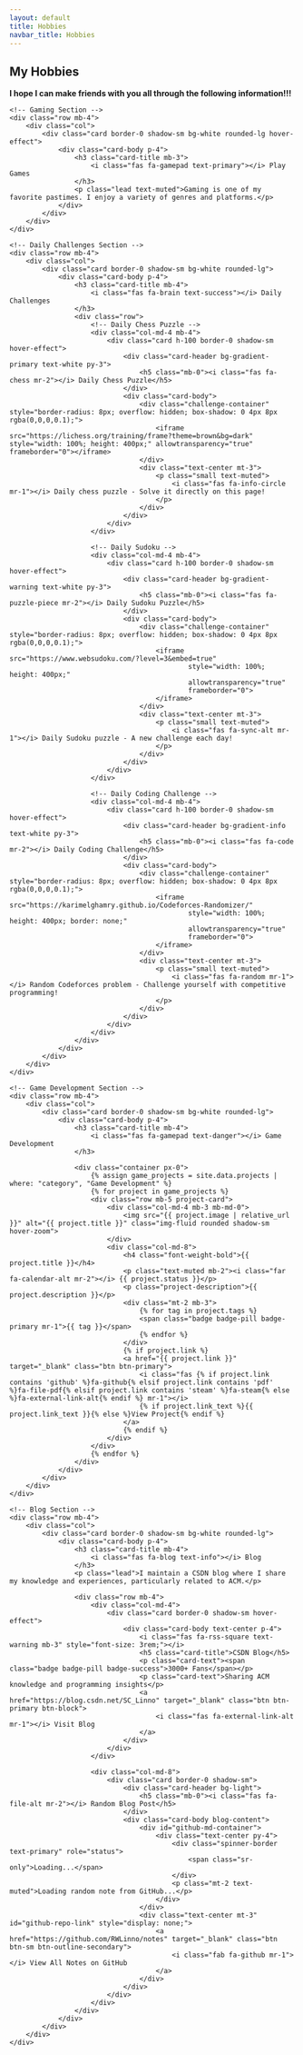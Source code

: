 ```yaml
---
layout: default
title: Hobbies
navbar_title: Hobbies
---
```


<div class="container py-4">
    <!-- Header -->
    <div class="row mb-4">
        <div class="col">
            <div class="card border-0 shadow-sm bg-white rounded-lg">
                <div class="card-body text-center p-4">
                    <h2 class="card-title display-4 mb-3">
                        <i class="fas fa-heart text-danger"></i> My Hobbies
                    </h2>
                    <div class="alert alert-danger rounded-lg py-3" role="alert">
                        <strong><i class="fas fa-user-friends mr-2"></i> I hope I can make friends with you all through the following information!!!</strong>
                    </div>
                </div>
            </div>
        </div>
    </div>

    <!-- Gaming Section -->
    <div class="row mb-4">
        <div class="col">
            <div class="card border-0 shadow-sm bg-white rounded-lg hover-effect">
                <div class="card-body p-4">
                    <h3 class="card-title mb-3">
                        <i class="fas fa-gamepad text-primary"></i> Play Games
                    </h3>
                    <p class="lead text-muted">Gaming is one of my favorite pastimes. I enjoy a variety of genres and platforms.</p>
                </div>
            </div>
        </div>
    </div>

    <!-- Daily Challenges Section -->
    <div class="row mb-4">
        <div class="col">
            <div class="card border-0 shadow-sm bg-white rounded-lg">
                <div class="card-body p-4">
                    <h3 class="card-title mb-4">
                        <i class="fas fa-brain text-success"></i> Daily Challenges
                    </h3>
                    <div class="row">
                        <!-- Daily Chess Puzzle -->
                        <div class="col-md-4 mb-4">
                            <div class="card h-100 border-0 shadow-sm hover-effect">
                                <div class="card-header bg-gradient-primary text-white py-3">
                                    <h5 class="mb-0"><i class="fas fa-chess mr-2"></i> Daily Chess Puzzle</h5>
                                </div>
                                <div class="card-body">
                                    <div class="challenge-container" style="border-radius: 8px; overflow: hidden; box-shadow: 0 4px 8px rgba(0,0,0,0.1);">
                                        <iframe src="https://lichess.org/training/frame?theme=brown&bg=dark" style="width: 100%; height: 400px;" allowtransparency="true" frameborder="0"></iframe>
                                    </div>
                                    <div class="text-center mt-3">
                                        <p class="small text-muted">
                                            <i class="fas fa-info-circle mr-1"></i> Daily chess puzzle - Solve it directly on this page!
                                        </p>
                                    </div>
                                </div>
                            </div>
                        </div>
                        
                        <!-- Daily Sudoku -->
                        <div class="col-md-4 mb-4">
                            <div class="card h-100 border-0 shadow-sm hover-effect">
                                <div class="card-header bg-gradient-warning text-white py-3">
                                    <h5 class="mb-0"><i class="fas fa-puzzle-piece mr-2"></i> Daily Sudoku Puzzle</h5>
                                </div>
                                <div class="card-body">
                                    <div class="challenge-container" style="border-radius: 8px; overflow: hidden; box-shadow: 0 4px 8px rgba(0,0,0,0.1);">
                                        <iframe src="https://www.websudoku.com/?level=3&embed=true" 
                                                style="width: 100%; height: 400px;" 
                                                allowtransparency="true" 
                                                frameborder="0">
                                        </iframe>
                                    </div>
                                    <div class="text-center mt-3">
                                        <p class="small text-muted">
                                            <i class="fas fa-sync-alt mr-1"></i> Daily Sudoku puzzle - A new challenge each day!
                                        </p>
                                    </div>
                                </div>
                            </div>
                        </div>
                        
                        <!-- Daily Coding Challenge -->
                        <div class="col-md-4 mb-4">
                            <div class="card h-100 border-0 shadow-sm hover-effect">
                                <div class="card-header bg-gradient-info text-white py-3">
                                    <h5 class="mb-0"><i class="fas fa-code mr-2"></i> Daily Coding Challenge</h5>
                                </div>
                                <div class="card-body">
                                    <div class="challenge-container" style="border-radius: 8px; overflow: hidden; box-shadow: 0 4px 8px rgba(0,0,0,0.1);">
                                        <iframe src="https://karimelghamry.github.io/Codeforces-Randomizer/" 
                                                style="width: 100%; height: 400px; border: none;" 
                                                allowtransparency="true" 
                                                frameborder="0">
                                        </iframe>
                                    </div>
                                    <div class="text-center mt-3">
                                        <p class="small text-muted">
                                            <i class="fas fa-random mr-1"></i> Random Codeforces problem - Challenge yourself with competitive programming!
                                        </p>
                                    </div>
                                </div>
                            </div>
                        </div>
                    </div>
                </div>
            </div>
        </div>
    </div>

    <!-- Game Development Section -->
    <div class="row mb-4">
        <div class="col">
            <div class="card border-0 shadow-sm bg-white rounded-lg">
                <div class="card-body p-4">
                    <h3 class="card-title mb-4">
                        <i class="fas fa-gamepad text-danger"></i> Game Development
                    </h3>

                    <div class="container px-0">
                        {% assign game_projects = site.data.projects | where: "category", "Game Development" %}
                        {% for project in game_projects %}
                        <div class="row mb-5 project-card">
                            <div class="col-md-4 mb-3 mb-md-0">
                                <img src="{{ project.image | relative_url }}" alt="{{ project.title }}" class="img-fluid rounded shadow-sm hover-zoom">
                            </div>
                            <div class="col-md-8">
                                <h4 class="font-weight-bold">{{ project.title }}</h4>
                                <p class="text-muted mb-2"><i class="far fa-calendar-alt mr-2"></i> {{ project.status }}</p>
                                <p class="project-description">{{ project.description }}</p>
                                <div class="mt-2 mb-3">
                                    {% for tag in project.tags %}
                                    <span class="badge badge-pill badge-primary mr-1">{{ tag }}</span>
                                    {% endfor %}
                                </div>
                                {% if project.link %}
                                <a href="{{ project.link }}" target="_blank" class="btn btn-primary">
                                    <i class="fas {% if project.link contains 'github' %}fa-github{% elsif project.link contains 'pdf' %}fa-file-pdf{% elsif project.link contains 'steam' %}fa-steam{% else %}fa-external-link-alt{% endif %} mr-1"></i> 
                                    {% if project.link_text %}{{ project.link_text }}{% else %}View Project{% endif %}
                                </a>
                                {% endif %}
                            </div>
                        </div>
                        {% endfor %}
                    </div>
                </div>
            </div>
        </div>
    </div>

    <!-- Blog Section -->
    <div class="row mb-4">
        <div class="col">
            <div class="card border-0 shadow-sm bg-white rounded-lg">
                <div class="card-body p-4">
                    <h3 class="card-title mb-4">
                        <i class="fas fa-blog text-info"></i> Blog
                    </h3>
                    <p class="lead">I maintain a CSDN blog where I share my knowledge and experiences, particularly related to ACM.</p>
                    
                    <div class="row mb-4">
                        <div class="col-md-4">
                            <div class="card border-0 shadow-sm hover-effect">
                                <div class="card-body text-center p-4">
                                    <i class="fas fa-rss-square text-warning mb-3" style="font-size: 3rem;"></i>
                                    <h5 class="card-title">CSDN Blog</h5>
                                    <p class="card-text"><span class="badge badge-pill badge-success">3000+ Fans</span></p>
                                    <p class="card-text">Sharing ACM knowledge and programming insights</p>
                                    <a href="https://blog.csdn.net/SC_Linno" target="_blank" class="btn btn-primary btn-block">
                                        <i class="fas fa-external-link-alt mr-1"></i> Visit Blog
                                    </a>
                                </div>
                            </div>
                        </div>
                        
                        <div class="col-md-8">
                            <div class="card border-0 shadow-sm">
                                <div class="card-header bg-light">
                                    <h5 class="mb-0"><i class="fas fa-file-alt mr-2"></i> Random Blog Post</h5>
                                </div>
                                <div class="card-body blog-content">
                                    <div id="github-md-container">
                                        <div class="text-center py-4">
                                            <div class="spinner-border text-primary" role="status">
                                                <span class="sr-only">Loading...</span>
                                            </div>
                                            <p class="mt-2 text-muted">Loading random note from GitHub...</p>
                                        </div>
                                    </div>
                                    <div class="text-center mt-3" id="github-repo-link" style="display: none;">
                                        <a href="https://github.com/RWLinno/notes" target="_blank" class="btn btn-sm btn-outline-secondary">
                                            <i class="fab fa-github mr-1"></i> View All Notes on GitHub
                                        </a>
                                    </div>
                                </div>
                            </div>
                        </div>
                    </div>
                </div>
            </div>
        </div>
    </div>
</div>

<!-- Custom Styles -->
<style>
    .hover-effect {
        transition: transform 0.3s ease, box-shadow 0.3s ease;
    }
    .hover-effect:hover {
        transform: translateY(-5px);
        box-shadow: 0 10px 20px rgba(0,0,0,0.1) !important;
    }
    .hover-zoom {
        transition: transform 0.3s ease;
    }
    .hover-zoom:hover {
        transform: scale(1.03);
    }
    .project-description {
        line-height: 1.6;
    }
    .project-card {
        transition: background-color 0.3s ease;
        padding: 15px;
        border-radius: 8px;
    }
    .project-card:hover {
        background-color: #f8f9fa;
    }
    .bg-gradient-primary {
        background: linear-gradient(45deg, #4e73df, #224abe);
    }
    .bg-gradient-info {
        background: linear-gradient(45deg, #36b9cc, #1a8997);
    }
    .bg-gradient-warning {
        background: linear-gradient(45deg, #f6c23e, #dda20a);
    }
    .badge-pill {
        padding-right: .6em;
        padding-left: .6em;
    }
    .blog-content {
        max-height: 500px;
        overflow-y: auto;
    }
    .post-excerpt {
        border-left: 3px solid #4e73df;
        padding-left: 15px;
        margin: 15px 0;
    }
    .github-markdown {
        padding: 15px;
    }
    .github-markdown h1 {
        font-size: 1.75rem;
        margin-bottom: 1rem;
        padding-bottom: 0.5rem;
        border-bottom: 1px solid #eaecef;
    }
    .github-markdown h2 {
        font-size: 1.5rem;
        margin-top: 1.5rem;
        margin-bottom: 1rem;
        padding-bottom: 0.3rem;
        border-bottom: 1px solid #eaecef;
    }
    .github-markdown h3 {
        font-size: 1.25rem;
        margin-top: 1.2rem;
        margin-bottom: 0.8rem;
    }
    .github-markdown pre {
        background-color: #f6f8fa;
        border-radius: 6px;
        padding: 16px;
        overflow: auto;
    }
    .github-markdown code {
        background-color: rgba(27, 31, 35, 0.05);
        border-radius: 3px;
        font-family: monospace;
        padding: 0.2em 0.4em;
    }
    .github-markdown img {
        max-width: 100%;
        box-sizing: border-box;
    }
    .github-markdown blockquote {
        padding: 0 1em;
        color: #6a737d;
        border-left: 0.25em solid #dfe2e5;
        margin-left: 0;
    }
    .file-info {
        display: flex;
        align-items: center;
        justify-content: space-between;
        padding: 8px 0;
        margin-bottom: 15px;
        border-bottom: 1px solid #eaecef;
    }
    .file-name {
        font-weight: bold;
        display: flex;
        align-items: center;
    }
    .file-name i {
        margin-right: 5px;
        color: #6a737d;
    }
    .file-date {
        font-size: 0.85rem;
        color: #6a737d;
    }
}
</style>

<!-- JavaScript for GitHub Markdown rendering -->
<script src="https://cdn.jsdelivr.net/npm/marked/marked.min.js"></script>
<script>
document.addEventListener('DOMContentLoaded', function() {
    const apiUrl = 'https://api.github.com/repos/RWLinno/notes/contents';
    const container = document.getElementById('github-md-container');
    const repoLink = document.getElementById('github-repo-link');
    
    // Fetch all markdown files from the repository
    fetch(apiUrl)
        .then(response => response.json())
        .then(data => {
            // Filter for markdown files only
            const mdFiles = data.filter(file => 
                file.name.toLowerCase().endsWith('.md') || 
                file.name.toLowerCase().endsWith('.markdown'));
            
            if (mdFiles.length === 0) {
                showError('No Markdown files found in the repository.');
                return;
            }
            
            // Select a random markdown file
            const randomFile = mdFiles[Math.floor(Math.random() * mdFiles.length)];
            
            // Fetch the content of the selected file
            return fetch(randomFile.download_url)
                .then(response => response.text())
                .then(content => {
                    // Display the file info and content
                    const fileDate = new Date(randomFile.sha).toLocaleDateString();
                    const fileInfoHTML = `
                        <div class="file-info">
                            <div class="file-name">
                                <i class="fas fa-file-alt"></i> ${randomFile.name}
                            </div>
                            <div class="file-date">
                                <i class="far fa-clock"></i> Random selection
                            </div>
                        </div>
                    `;
                    
                    // Render markdown content using marked.js
                    const renderedContent = marked.parse(content);
                    
                    // Set the HTML content
                    container.innerHTML = fileInfoHTML + 
                        `<div class="github-markdown">${renderedContent}</div>`;
                    
                    // Show the GitHub repo link
                    repoLink.style.display = 'block';
                });
        })
        .catch(error => {
            showError('Error fetching content from GitHub: ' + error.message);
            console.error('GitHub API Error:', error);
        });
        
    function showError(message) {
        container.innerHTML = `
            <div class="alert alert-warning" role="alert">
                <i class="fas fa-exclamation-triangle mr-2"></i> ${message}
            </div>
        `;
        repoLink.style.display = 'block';
    }
});
</script>
